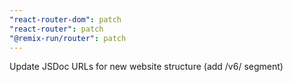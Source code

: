 ```yaml
---
"react-router-dom": patch
"react-router": patch
"@remix-run/router": patch
---
```


Update JSDoc URLs for new website structure (add /v6/ segment)
